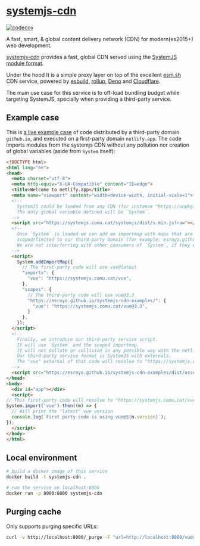 # [systemjs-cdn](https://systemjs.comu.cat)

[![codecov](https://codecov.io/gh/esroyo/systemjs-cdn/graph/badge.svg?token=MRNXPM2JNH)](https://codecov.io/gh/esroyo/systemjs-cdn)

A fast, smart, &amp; global content delivery network (CDN) for modern(es2015+)
web development.

[systemjs-cdn](https://systemjs.comu.cat) provides a fast, global CDN served using the
[SystemJS module format](https://github.com/systemjs/systemjs/blob/main/docs/system-register.md).

Under the hood It is a simple proxy layer on top of the excellent
[esm.sh](https://esm.sh) CDN service, powered by
[esbuild](https://esbuild.github.io/), [rollup](https://rollupjs.org/),
[Deno](https://deno.com) and [Cloudflare](https://cloudflare.com).

The main use case for this service is to off-load bundling budget while
targeting SystemJS, specially when providing a third-party service.

## Example case

This is [a live example case](https://systemjs-cdn-examples.netlify.app/) of code distributed by a third-party domain
`github.io`, and executed on a first-party domain `netlify.app`. The code
imports modules from the systemjs CDN without any pollution nor creation of
global variables (aside from `System` itself):

```html
<!DOCTYPE html>
<html lang="en">
<head>
  <meta charset="utf-8">
  <meta http-equiv="X-UA-Compatible" content="IE=edge">
  <title>Welcome to netlify.app</title>
  <meta name="viewport" content="width=device-width, initial-scale=1">
  <!--
    SystemJS could be loaded from any CDN (for instance "https://unpkg.com/systemjs/dist/s.min.js")
    The only global variable defined will be `System`.
  -->
  <script src="https://systemjs.comu.cat/systemjs/dist/s.min.js?raw"></script>
  <!--
    Once `System` is loaded we can add an importmap with maps that are
    scoped/limited to our third-party domain (for example: esroyo.github.io).
    We are not interferring with other consumers of `System`, if they exist.
  -->
  <script>
    System.addImportMap({
      // The first-party code will use vue@latest
      "imports": {
        "vue": "https://systemjs.comu.cat/vue",
      },
      "scopes": {
        // The third-party code will use vue@3.3
        "https://esroyo.github.io/systemjs-cdn-examples/": {
          "vue": "https://systemjs.comu.cat/vue@3.3",
        }
      },
    });
  </script>
  <!--
    Finally, we introduce our third-party service script.
    It will use `System` and the scoped importmap.
    It will not pollute or collision in any possible way with the netlify.app code.
    Our third-party service format is SystemJS with externals.
    The "vue" external of that code will resolve to "https://systemjs.comu.cat/vue@3.3"
  -->
  <script src="https://esroyo.github.io/systemjs-cdn-examples/dist/assets/index.js"></script>
</head>
<body>
  <div id="app"></div>
  <script>
// This first-party code will resolve to "https://systemjs.comu.cat/vue"
System.import('vue').then((m) => {
  // Will print the "latest" vue version
  console.log(`First party code is using vue@${m.version}`);
});
  </script>
</body>
</html>
```

## Local environment

```sh
# build a docker image of this service
docker build -t systemjs-cdn .

# run the service on localhost:8000
docker run -p 8000:8000 systemjs-cdn
```

## Purging cache

Only supports purging specific URLs:

```sh
curl -v http://localhost:8000/_purge -F "url=http://localhost:8000/vue@3.4.1"
```
